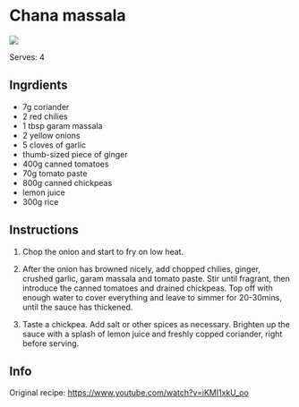 # Chana massala

![](https://i3.ytimg.com/vi/iKMI1xkU_oo/hqdefault.jpg)

Serves: 4

## Ingrdients
- 7g coriander
- 2 red chilies
- 1 tbsp garam massala
- 2 yellow onions
- 5 cloves of garlic
- thumb-sized piece of ginger
- 400g canned tomatoes
- 70g tomato paste
- 800g canned chickpeas
- lemon juice
- 300g rice

## Instructions
1. Chop the onion and start to fry on low heat.

2. After the onion has browned nicely, add chopped chilies, ginger, crushed garlic, garam massala and tomato paste. 
Stir until fragrant, then introduce the canned tomatoes and drained chickpeas.
Top off with enough water to cover everything and leave to simmer for 20-30mins, until the sauce has thickened.

3. Taste a chickpea. 
Add salt or other spices as necessary.
Brighten up the sauce with a splash of lemon juice and freshly copped coriander, right before serving.

## Info
Original recipe: https://www.youtube.com/watch?v=iKMI1xkU_oo